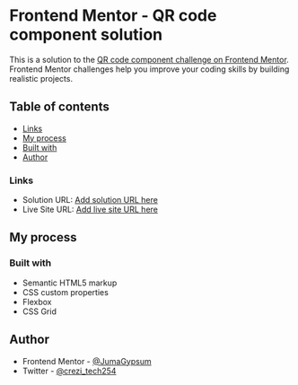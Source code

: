 # Frontend Mentor - QR code component solution

This is a solution to the [QR code component challenge on Frontend Mentor](https://www.frontendmentor.io/challenges/qr-code-component-iux_sIO_H). Frontend Mentor challenges help you improve your coding skills by building realistic projects. 

## Table of contents
  - [Links](#links)
  - [My process](#my-process)
  - [Built with](#built-with)
  - [Author](#author)

### Links

- Solution URL: [Add solution URL here](https://your-solution-url.com)
- Live Site URL: [Add live site URL here](https://your-live-site-url.com)

## My process

### Built with

- Semantic HTML5 markup
- CSS custom properties
- Flexbox
- CSS Grid

## Author
- Frontend Mentor - [@JumaGypsum](https://www.frontendmentor.io/profile/JumaGypsum)
- Twitter - [@crezi_tech254](https://twitter.com/crezi_tech254?t=rLHKj5GixwaeymlVcfxAfA&s=09)
